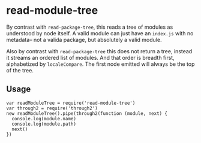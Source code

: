 # read-module-tree

By contrast with `read-package-tree`, this reads a tree of modules as
understood by node itself. A valid module can just have an `index.js` with
no metadata– not a valida package, but absolutely a valid module.

Also by contrast with `read-package-tree` this does not return a tree,
instead it streams an ordered list of modules. And that order is breadth
first, alphabetized by `localeCompare`. The first node emitted will always
be the top of the tree.

## Usage

```
var readModuleTree = require('read-module-tree')
var through2 = require('through2')
new readModuleTree().pipe(through2(function (module, next) {
  console.log(module.name)
  console.log(module.path)
  next()
})
```
